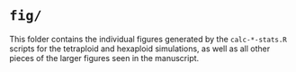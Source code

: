 # `fig/`

This folder contains the individual figures generated by the `calc-*-stats.R` scripts for the tetraploid and hexaploid simulations, 
as well as all other pieces of the larger figures seen in the manuscript.